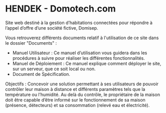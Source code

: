 # HENDEK - Domotech.com
Site web destiné à la gestion d’habitations connectées
pour répondre à l’appel d’offre d’une société fictive, Domisep.

Vous retrouverez différents documents relatif à l'utilisation de ce site dans le dossier "Documents" :
- Manuel Utilisateur : Ce manuel d’utilisation vous guidera dans les procédures à suivre pour réaliser les différentes fonctionnalités.
- Manuel de Déploiement : Ce manuel explique comment déployer le site, sur un serveur, que ce soit local ou non.
- Document de Spécification.


Objectifs :
Concevoir une solution permettant à ses utilisateurs de pouvoir contrôler leur maison à distance et différents paramètres tels que la température ou l’humidité. Au delà du contrôle, le propriétaire de la maison doit être capable d’être informé sur le fonctionnement de sa maison (présence, détecteurs) et sa consommation (relevé eau et électricité).
